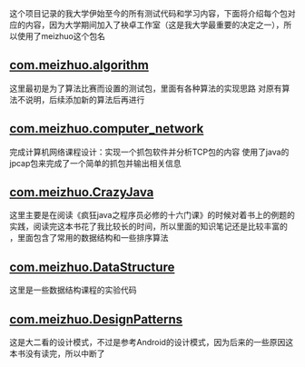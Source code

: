 </br>
</br>
</br>
这个项目记录的我大学伊始至今的所有测试代码和学习内容，下面将介绍每个包对应的内容，因为大学期间加入了袂卓工作室（这是我大学最重要的决定之一），所以使用了meizhuo这个包名

## [com.meizhuo.algorithm](https://github.com/gangan786/Test/tree/master/src/main/java/com/meizhuo/algorithm)
 这里最初是为了算法比赛而设置的测试包，里面有各种算法的实现思路
对原有算法不说明，后续添加新的算法后再进行

## [com.meizhuo.computer_network](https://github.com/gangan786/Test/tree/master/src/main/java/com/meizhuo/computer_network)
 完成计算机网络课程设计：实现一个抓包软件并分析TCP包的内容
使用了java的jpcap包来完成了一个简单的抓包并输出相关信息
## [com.meizhuo.CrazyJava](https://github.com/gangan786/Test/tree/master/src/main/java/com/meizhuo/CrazyJava)
这里主要是在阅读《疯狂java之程序员必修的十六门课》的时候对着书上的例题的实践，阅读完这本书花了我比较长的时间，所以里面的知识笔记还是比较丰富的 ，里面包含了常用的数据结构和一些排序算法
## [com.meizhuo.DataStructure](https://github.com/gangan786/Test/tree/master/src/main/java/com/meizhuo/DataStructure)
这里是一些数据结构课程的实验代码
## [com.meizhuo.DesignPatterns](https://github.com/gangan786/Test/tree/master/src/main/java/com/meizhuo/DesignPatterns)
这是大二看的设计模式，不过是参考Android的设计模式，因为后来的一些原因这本书没有读完，所以中断了
